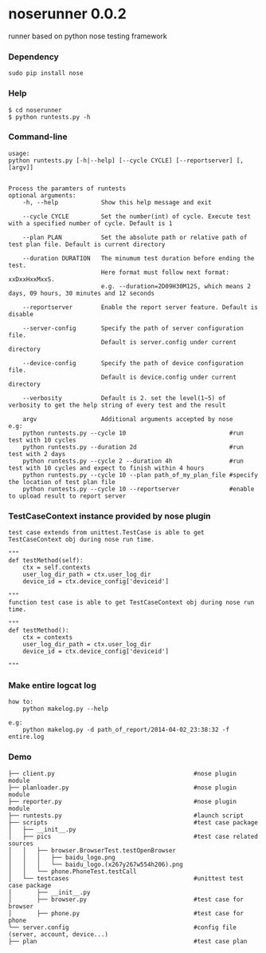 noserunner 0.0.2
==========

runner based on python nose testing framework



### Dependency
    sudo pip install nose
    
### Help
    $ cd noserunner
    $ python runtests.py -h
  
### Command-line
    usage:
	python runtests.py [-h|--help] [--cycle CYCLE] [--reportserver] [,[argv]]


    Process the paramters of runtests
    optional arguments:
	    -h, --help            Show this help message and exit

	    --cycle CYCLE         Set the number(int) of cycle. Execute test with a specified number of cycle. Default is 1
	    
	    --plan PLAN           Set the absolute path or relative path of test plan file. Default is current directory

	    --duration DURATION   The minumum test duration before ending the test.
					          Here format must follow next format: xxDxxHxxMxxS.
					          e.g. --duration=2D09H30M12S, which means 2 days, 09 hours, 30 minutes and 12 seconds

	    --reportserver        Enable the report server feature. Default is disable
	    
        --server-config       Specify the path of server configuration file.
                              Default is server.config under current directory
                              
        --device-config       Specify the path of device configuration file.
                              Default is device.config under current directory
                              
	    --verbosity           Default is 2. set the level(1~5) of verbosity to get the help string of every test and the result
	    
	    argv                  Additional arguments accepted by nose
    e.g:
        python runtests.py --cycle 10                             #run test with 10 cycles
        python runtests.py --duration 2d                          #run test with 2 days      
        python runtests.py --cycle 2 --duration 4h                #run test with 10 cycles and expect to finish within 4 hours
        python runtests.py --cycle 10 --plan path_of_my_plan_file #specify the location of test plan file
        python runtests.py --cycle 10 --reportserver              #enable to upload result to report server
  
### TestCaseContext instance provided by nose plugin

    test case extends from unittest.TestCase is able to get TestCaseContext obj during nose run time.
     
    """
    def testMethod(self):
        ctx = self.contexts 
        user_log_dir_path = ctx.user_log_dir
        device_id = ctx.device_config['deviceid']
        
    """
    function test case is able to get TestCaseContext obj during nose run time.
     
    """
    def testMethod():
        ctx = contexts 
        user_log_dir_path = ctx.user_log_dir
        device_id = ctx.device_config['deviceid']
        
    """

### Make entire logcat log
    how to:
        python makelog.py --help
        
    e.g:
        python makelog.py -d path_of_report/2014-04-02_23:38:32 -f entire.log

### Demo

    ├── client.py                                       #nose plugin module
    ├── planloader.py                                   #nose plugin module
    ├── reporter.py                                     #nose plugin module
    ├── runtests.py                                     #launch script
    ├── scripts                                         #test case package
    │   ├── __init__.py
    │   ├── pics                                        #test case related sources
    │   │   ├── browser.BrowserTest.testOpenBrowser
    │   │   │   ├── baidu_logo.png
    │   │   │   └── baidu_logo.(x267y267w554h206).png
    │   │   └── phone.PhoneTest.testCall
    │   └── testcases                                   #unittest test case package
    │       ├── __init__.py 
    │       ├── browser.py                              #test case for browser
    │       ├── phone.py                                #test case for phone
    └── server.config                                   #config file (server, account, device...)
    ├── plan                                            #test case plan

